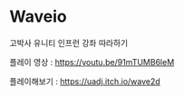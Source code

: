 # Waveio
고박사 유니티 인프런 강좌 따라하기

플레이 영상 : https://youtu.be/91mTUMB6leM

플레이해보기 : https://uadj.itch.io/wave2d
